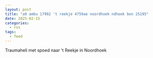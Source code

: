 ```yaml
---
layout: post
title: "a0 ambu 17992 't reekje 4759ae noordhoek ndhoek bon 25195"
date: 2025-02-15
categories: 
  - rss
tags: 
  - feed
---
```


Traumaheli met spoed naar 't Reekje in Noordhoek
